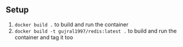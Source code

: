 ## Setup

1. `docker build .` to build and run the container
1. `docker build -t gujral1997/redis:latest .` to build and run the container and tag it too
